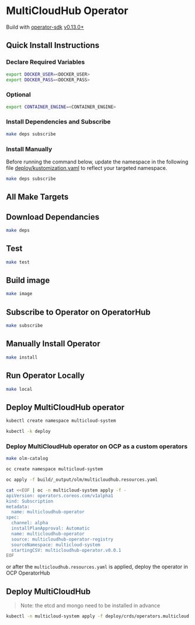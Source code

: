 # MultiCloudHub Operator

Build with [operator-sdk](https://github.com/operator-framework/operator-sdk) [v0.13.0+](https://github.com/operator-framework/operator-sdk/releases)

## Quick Install Instructions

### Declare Required Variables

```bash
export DOCKER_USER=<DOCKER_USER>
export DOCKER_PASS=<DOCKER_PASS>
```

### Optional

```bash
export CONTAINER_ENGINE=<CONTAINER_ENGINE>
```

### Install Dependencies and Subscribe

```bash
make deps subscribe
```

### Install Manually

Before running the command below, update the namespace in the following file [deploy/kustomization.yaml](deploy/kustomization.yaml) to reflect your targeted namespace.

```bash
make deps subscribe
```

## All Make Targets

## Download Dependancies

```bash
make deps
```

## Test

```bash
make test
```

## Build image

```bash
make image
```

## Subscribe to Operator on OperatorHub

```bash
make subscribe
```

## Manually Install Operator

```bash
make install
```

## Run Operator Locally

```bash
make local
```

## Deploy MultiCloudHub operator

```bash
kubectl create namespace multicloud-system

kubectl -k deploy
```

### Deploy MultiCloudHub operator on OCP as a custom operators

```bash
make olm-catalog

oc create namespace multicloud-system

oc apply -f build/_output/olm/multicloudhub.resources.yaml

cat <<EOF | oc -n multicloud-system apply -f -
apiVersion: operators.coreos.com/v1alpha1
kind: Subscription
metadata:
  name: multicloudhub-operator
spec:
  channel: alpha
  installPlanApproval: Automatic
  name: multicloudhub-operator
  source: multicloudhub-operator-registry
  sourceNamespace: multicloud-system
  startingCSV: multicloudhub-operator.v0.0.1
EOF
```

or after the `multicloudhub.resources.yaml` is applied, deploy the operator in OCP OperatorHub

## Deploy MultiCloudHub

> Note: the etcd and mongo need to be installed in advance

```bash
kubectl -n multicloud-system apply -f deploy/crds/operators.multicloud.ibm.com_v1alpha1_multicloudhub_cr.yaml
```
